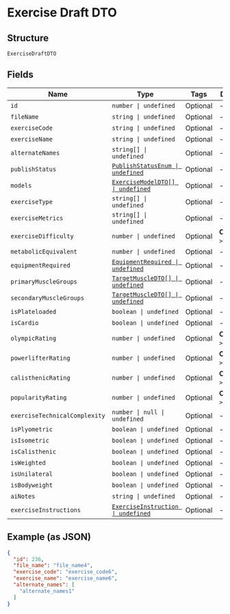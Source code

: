 
# Exercise Draft DTO

## Structure

`ExerciseDraftDTO`

## Fields

| Name | Type | Tags | Description |
|  --- | --- | --- | --- |
| `id` | `number \| undefined` | Optional | - |
| `fileName` | `string \| undefined` | Optional | - |
| `exerciseCode` | `string \| undefined` | Optional | - |
| `exerciseName` | `string \| undefined` | Optional | - |
| `alternateNames` | `string[] \| undefined` | Optional | - |
| `publishStatus` | [`PublishStatusEnum \| undefined`](../../doc/models/publish-status-enum.md) | Optional | - |
| `models` | [`ExerciseModelDTO[] \| undefined`](../../doc/models/exercise-model-dto.md) | Optional | - |
| `exerciseType` | `string[] \| undefined` | Optional | - |
| `exerciseMetrics` | `string[] \| undefined` | Optional | - |
| `exerciseDifficulty` | `number \| undefined` | Optional | **Constraints**: `>= 1`, `<= 5` |
| `metabolicEquivalent` | `number \| undefined` | Optional | - |
| `equipmentRequired` | [`EquipmentRequired \| undefined`](../../doc/models/equipment-required.md) | Optional | - |
| `primaryMuscleGroups` | [`TargetMuscleDTO[] \| undefined`](../../doc/models/target-muscle-dto.md) | Optional | - |
| `secondaryMuscleGroups` | [`TargetMuscleDTO[] \| undefined`](../../doc/models/target-muscle-dto.md) | Optional | - |
| `isPlateloaded` | `boolean \| undefined` | Optional | - |
| `isCardio` | `boolean \| undefined` | Optional | - |
| `olympicRating` | `number \| undefined` | Optional | **Constraints**: `>= 0`, `<= 5` |
| `powerlifterRating` | `number \| undefined` | Optional | **Constraints**: `>= 0`, `<= 5` |
| `calisthenicRating` | `number \| undefined` | Optional | **Constraints**: `>= 0`, `<= 5` |
| `popularityRating` | `number \| undefined` | Optional | **Constraints**: `>= 0`, `<= 5` |
| `exerciseTechnicalComplexity` | `number \| null \| undefined` | Optional | - |
| `isPlyometric` | `boolean \| undefined` | Optional | - |
| `isIsometric` | `boolean \| undefined` | Optional | - |
| `isCalisthenic` | `boolean \| undefined` | Optional | - |
| `isWeighted` | `boolean \| undefined` | Optional | - |
| `isUnilateral` | `boolean \| undefined` | Optional | - |
| `isBodyweight` | `boolean \| undefined` | Optional | - |
| `aiNotes` | `string \| undefined` | Optional | - |
| `exerciseInstructions` | [`ExerciseInstruction \| undefined`](../../doc/models/exercise-instruction.md) | Optional | - |

## Example (as JSON)

```json
{
  "id": 236,
  "file_name": "file_name4",
  "exercise_code": "exercise_code6",
  "exercise_name": "exercise_name6",
  "alternate_names": [
    "alternate_names1"
  ]
}
```

